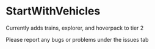 # StartWithVehicles

Currently adds trains, explorer, and hoverpack to tier 2 

Please report any bugs or problems under the issues tab
